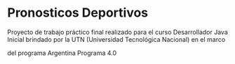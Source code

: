 # Pronosticos Deportivos

  Proyecto de trabajo práctico final realizado para el curso Desarrollador Java Inicial brindado por la UTN (Universidad Tecnológica Nacional) en el marco  

  del programa Argentina Programa 4.0

